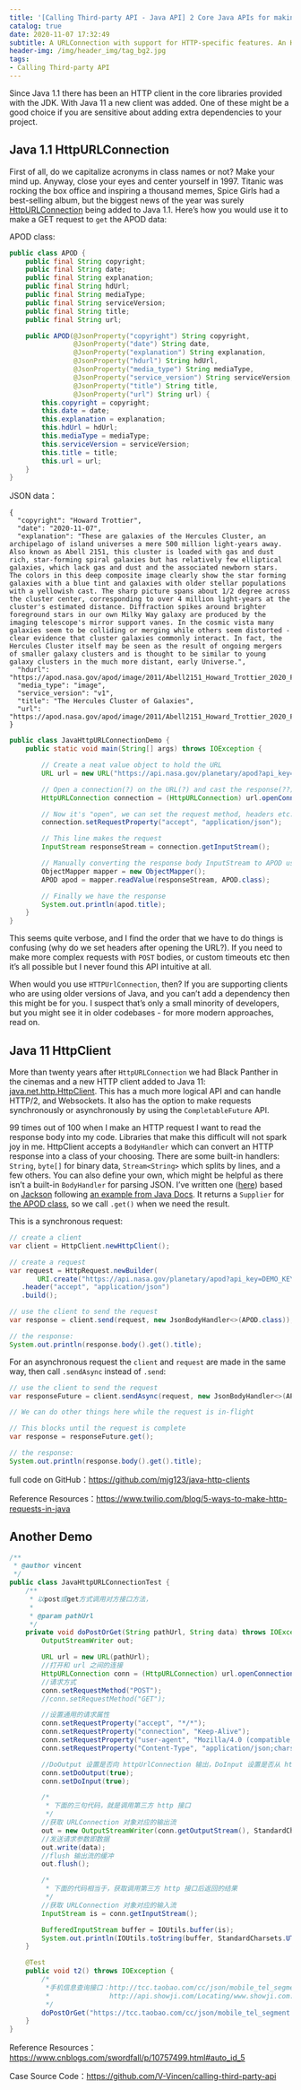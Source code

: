 ```yaml
---
title: '[Calling Third-party API - Java API] 2 Core Java APIs for making Java http requests'
catalog: true
date: 2020-11-07 17:32:49
subtitle: A URLConnection with support for HTTP-specific features. An HttpClient can be used to send requests and retrieve their responses...
header-img: /img/header_img/tag_bg2.jpg
tags:
- Calling Third-party API
---
```


Since Java 1.1 there has been an HTTP client in the core libraries provided with the JDK. With Java 11 a new client was added. One of these might be a good choice if you are sensitive about adding extra dependencies to your project.

## Java 1.1 HttpURLConnection
First of all, do we capitalize acronyms in class names or not? Make your mind up. Anyway, close your eyes and center yourself in 1997. Titanic was rocking the box office and inspiring a thousand memes, Spice Girls had a best-selling album, but the biggest news of the year was surely [HttpURLConnection](https://docs.oracle.com/en/java/javase/11/docs/api/java.base/java/net/HttpURLConnection.html) being added to Java 1.1.  Here’s how you would use it to make a GET request to `get` the APOD data:

APOD class:
```java
public class APOD {
    public final String copyright;
    public final String date;
    public final String explanation;
    public final String hdUrl;
    public final String mediaType;
    public final String serviceVersion;
    public final String title;
    public final String url;

    public APOD(@JsonProperty("copyright") String copyright,
                @JsonProperty("date") String date,
                @JsonProperty("explanation") String explanation,
                @JsonProperty("hdurl") String hdUrl,
                @JsonProperty("media_type") String mediaType,
                @JsonProperty("service_version") String serviceVersion,
                @JsonProperty("title") String title,
                @JsonProperty("url") String url) {
        this.copyright = copyright;
        this.date = date;
        this.explanation = explanation;
        this.hdUrl = hdUrl;
        this.mediaType = mediaType;
        this.serviceVersion = serviceVersion;
        this.title = title;
        this.url = url;
    }
}
```

JSON data：
```
{
  "copyright": "Howard Trottier",
  "date": "2020-11-07",
  "explanation": "These are galaxies of the Hercules Cluster, an archipelago of island universes a mere 500 million light-years away. Also known as Abell 2151, this cluster is loaded with gas and dust rich, star-forming spiral galaxies but has relatively few elliptical galaxies, which lack gas and dust and the associated newborn stars. The colors in this deep composite image clearly show the star forming galaxies with a blue tint and galaxies with older stellar populations with a yellowish cast. The sharp picture spans about 1/2 degree across the cluster center, corresponding to over 4 million light-years at the cluster's estimated distance. Diffraction spikes around brighter foreground stars in our own Milky Way galaxy are produced by the imaging telescope's mirror support vanes. In the cosmic vista many galaxies seem to be colliding or merging while others seem distorted - clear evidence that cluster galaxies commonly interact. In fact, the Hercules Cluster itself may be seen as the result of ongoing mergers of smaller galaxy clusters and is thought to be similar to young galaxy clusters in the much more distant, early Universe.",
  "hdurl": "https://apod.nasa.gov/apod/image/2011/Abell2151_Howard_Trottier_2020_FFTelescope1024.jpg",
  "media_type": "image",
  "service_version": "v1",
  "title": "The Hercules Cluster of Galaxies",
  "url": "https://apod.nasa.gov/apod/image/2011/Abell2151_Howard_Trottier_2020_FFTelescope1024.jpg"
}
```

```java
public class JavaHttpURLConnectionDemo {
    public static void main(String[] args) throws IOException {

        // Create a neat value object to hold the URL
        URL url = new URL("https://api.nasa.gov/planetary/apod?api_key=DEMO_KEY");

        // Open a connection(?) on the URL(?) and cast the response(??)
        HttpURLConnection connection = (HttpURLConnection) url.openConnection();

        // Now it's "open", we can set the request method, headers etc.
        connection.setRequestProperty("accept", "application/json");

        // This line makes the request
        InputStream responseStream = connection.getInputStream();

        // Manually converting the response body InputStream to APOD using Jackson
        ObjectMapper mapper = new ObjectMapper();
        APOD apod = mapper.readValue(responseStream, APOD.class);

        // Finally we have the response
        System.out.println(apod.title);
    }
}
```

This seems quite verbose, and I find the order that we have to do things is confusing (why do we set headers after opening the URL?). If you need to make more complex requests with `POST` bodies, or custom timeouts etc then it’s all possible but I never found this API intuitive at all.

When would you use `HTTPUrlConnection`, then? If you are supporting clients who are using older versions of Java, and you can’t add a dependency then this might be for you. I suspect that’s only a small minority of developers, but you might see it in older codebases - for more modern approaches, read on.

## Java 11 HttpClient
More than twenty years after `HttpURLConnection` we had Black Panther in the cinemas and a new HTTP client added to Java 11: [java.net.http.HttpClient](https://docs.oracle.com/en/java/javase/11/docs/api/java.net.http/java/net/http/HttpClient.html). This has a much more logical API and can handle HTTP/2, and Websockets. It also has the option to make requests synchronously or asynchronously by using the `CompletableFuture` API.

99 times out of 100 when I make an HTTP request I want to read the response body into my code. Libraries that make this difficult will not spark joy in me. HttpClient accepts a `BodyHandler` which can convert an HTTP response into a class of your choosing. There are some built-in handlers: `String`, `byte[]` for binary data, `Stream<String>` which splits by lines, and a few others. You can also define your own, which might be helpful as there isn’t a built-in `BodyHandler` for parsing JSON. I’ve written one ([here](https://github.com/mjg123/java-http-clients/blob/master/src/main/java/com/twilio/JsonBodyHandler.java)) based on [Jackson](https://www.twilio.com/blog/java-json-with-jackson) following [an example from Java Docs](https://docs.oracle.com/en/java/javase/13/docs/api/java.net.http/java/net/http/HttpResponse.BodySubscribers.html#mapping(java.net.http.HttpResponse.BodySubscriber,java.util.function.Function)). It returns a `Supplier` for [the APOD class](https://github.com/mjg123/java-http-clients/blob/master/src/main/java/com/twilio/APOD.java), so we call `.get()` when we need the result.

This is a synchronous request:
```java
// create a client
var client = HttpClient.newHttpClient();

// create a request
var request = HttpRequest.newBuilder(
       URI.create("https://api.nasa.gov/planetary/apod?api_key=DEMO_KEY"))
   .header("accept", "application/json")
   .build();

// use the client to send the request
var response = client.send(request, new JsonBodyHandler<>(APOD.class));

// the response:
System.out.println(response.body().get().title);
```

For an asynchronous request the `client` and `request` are made in the same way, then call `.sendAsync` instead of `.send`:
```java
// use the client to send the request
var responseFuture = client.sendAsync(request, new JsonBodyHandler<>(APOD.class));

// We can do other things here while the request is in-flight

// This blocks until the request is complete
var response = responseFuture.get();

// the response:
System.out.println(response.body().get().title);
```

full code on GitHub：https://github.com/mjg123/java-http-clients

Reference Resources：https://www.twilio.com/blog/5-ways-to-make-http-requests-in-java


## Another Demo

```java
/**
 * @author vincent
 */
public class JavaHttpURLConnectionTest {
    /**
     * 以post或get方式调用对方接口方法，
     *
     * @param pathUrl
     */
    private void doPostOrGet(String pathUrl, String data) throws IOException {
        OutputStreamWriter out;

        URL url = new URL(pathUrl);
        //打开和 url 之间的连接
        HttpURLConnection conn = (HttpURLConnection) url.openConnection();
        //请求方式
        conn.setRequestMethod("POST");
        //conn.setRequestMethod("GET");

        //设置通用的请求属性
        conn.setRequestProperty("accept", "*/*");
        conn.setRequestProperty("connection", "Keep-Alive");
        conn.setRequestProperty("user-agent", "Mozilla/4.0 (compatible; MSIE 6.0; Windows NT 5.1; SV1)");
        conn.setRequestProperty("Content-Type", "application/json;charset=utf-8");

        //DoOutput 设置是否向 httpUrlConnection 输出，DoInput 设置是否从 httpUrlConnection 读入，此外发送 post 请求必须设置这两个
        conn.setDoOutput(true);
        conn.setDoInput(true);

        /*
         * 下面的三句代码，就是调用第三方 http 接口
         */
        //获取 URLConnection 对象对应的输出流
        out = new OutputStreamWriter(conn.getOutputStream(), StandardCharsets.UTF_8);
        //发送请求参数即数据
        out.write(data);
        //flush 输出流的缓冲
        out.flush();

        /*
         * 下面的代码相当于，获取调用第三方 http 接口后返回的结果
         */
        //获取 URLConnection 对象对应的输入流
        InputStream is = conn.getInputStream();

        BufferedInputStream buffer = IOUtils.buffer(is);
        System.out.println(IOUtils.toString(buffer, StandardCharsets.UTF_8));
    }

    @Test
    public void t2() throws IOException {
        /*
         *手机信息查询接口：http://tcc.taobao.com/cc/json/mobile_tel_segment.htm?tel=手机号
         *　　　　　　     http://api.showji.com/Locating/www.showji.com.aspx?m=手机号&output=json&callback=querycallback
         */
        doPostOrGet("https://tcc.taobao.com/cc/json/mobile_tel_segment.htm?tel=13026194071", "");
    }
}
```

Reference Resources：https://www.cnblogs.com/swordfall/p/10757499.html#auto_id_5

Case Source Code：https://github.com/V-Vincen/calling-third-party-api